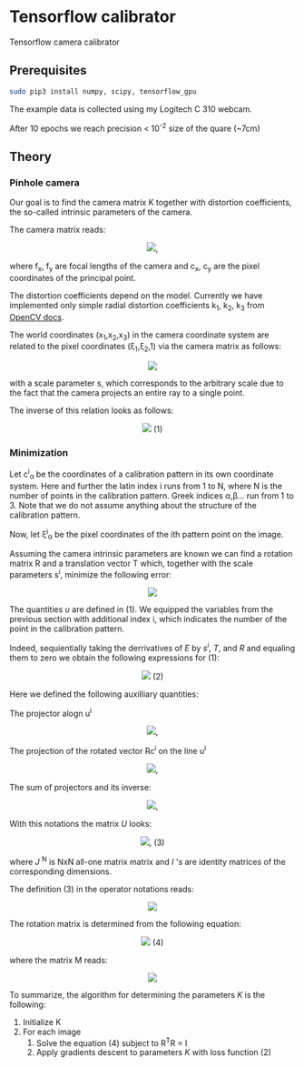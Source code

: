 # Tensorflow calibrator
Tensorflow camera calibrator

## Prerequisites

```bash
sudo pip3 install numpy, scipy, tensorflow_gpu
```

The example data is collected using my Logitech C 310 webcam.

After 10 epochs we reach precision < 10<sup>-2</sup> size of the quare (~7cm)

## Theory

### Pinhole camera
Our goal is to find the camera matrix K together with distortion coefficients, the so-called intrinsic parameters of the camera.

The camera matrix reads:
<p align="center">
<img src="https://latex.codecogs.com/gif.latex?K%3D%5Cleft%28%5Cbegin%7Barray%7D%7Bccc%7D%0A%20%20f_x%20%26%200%20%26%20c_x%20%5C%5C%0A%20%200%20%26%20f_y%20%26%20c_y%20%5C%5C%0A%20%200%20%26%200%20%26%201%0A%20%5Cend%7Barray%7D%5Cright%29"/>, 
 </p>
 
where f<sub>x</sub>, f<sub>y</sub> are focal lengths of the camera and c<sub>x</sub>, c<sub>y</sub> are the pixel coordinates of the principal point.

The distortion coefficients depend on the model. Currently we have implemented only simple radial distortion coefficients k<sub>1</sub>, k<sub>2</sub>, k<sub>3</sub> from <a href="https://docs.opencv.org/3.4.3/dc/dbb/tutorial_py_calibration.html">OpenCV docs</a>. 

The world coordinates (x<sub>1</sub>,x<sub>2</sub>,x<sub>3</sub>) in the camera coordinate system are related to the pixel coordinates  (&xi;<sub>1</sub>,&xi;<sub>2</sub>,1) via the camera matrix as follows:

<p align="center">
<img src="https://latex.codecogs.com/gif.latex?s%5Cxi_%5Calpha%20%3D%5Csum%5Climits_%7B%5Cbeta%20%3D%201%7D%5E3%20K_%7B%5Calpha%5Cbeta%7Dx_%5Cbeta%2C%5Cquad%20%5Calpha%3D1%2C2%2C3" /> 
</p>

with a scale parameter s, which corresponds to the arbitrary scale due to the fact that the camera projects an entire ray to a single point.

The inverse of this relation looks as follows:
<p align="center">
<img src="https://latex.codecogs.com/gif.latex?x_%5Calpha%20%3D%20%5Csum%5Climits_%7B%5Cbeta%3D1%7D%5E3K%5E%7B-1%7D_%7B%5Calpha%5Cbeta%7D%5Cxi_%5Cbeta%20s%20%5Cequiv%20%20su_%5Calpha%2C%5Cquad%20%5Calpha%3D1%2C2%2C3"/>       (1)
</p>

### Minimization

Let c<sup>i</sup><sub>&alpha;</sub> be the coordinates of a calibration pattern in its own coordinate system. Here and further the latin index i runs from 1 to N, where N is the number of points in the calibration pattern. Greek indices &alpha;,&beta;... run from 1 to 3. Note that we do not assume anything about the structure of the calibration pattern.

Now, let &xi;<sup>i</sup><sub>&alpha;</sub> be the pixel coordinates of the ith pattern point on the image.

Assuming the camera intrinsic parameters are known we can find a rotation matrix R and a translation vector T which, together with the scale parameters s<sup>i</sup>,  minimize the following error:

<p align="center">
<img src="https://latex.codecogs.com/gif.latex?E%20%3D%20%5Csum%5Climits_%7Bi%3D1%7D%5EN%5Csum_%7B%5Calpha%3D1%7D%5E3%5Cleft%28x%5Ei%20-%20%5Chat%7BR%7Dc%5Ei%20%2B%20T%20%5Cright%29%5E2%5Cequiv%20%5Csum%5Climits_%7Bi%3D1%7D%5EN%5Csum_%7B%5Calpha%3D1%7D%5E3%5Cleft%28u%5Ei_%5Calpha%20s%5Ei%20-%20%5Chat%7BR%7Dc%5Ei_%5Calpha%20%2B%20T_%5Calpha%20%5Cright%29%5E2"/>
</p>

The quantities *u* are defined in (1). We equipped the variables from the previous section with additional index i, which indicates the number of the point in the calibration pattern.

Indeed, sequientially taking the derrivatives of *E* by *s<sup>i</sup>*, *T*, and *R* and equaling them to zero we obtain the following expressions for (1):
<p align="center">
<img src="https://latex.codecogs.com/gif.latex?E%3D%5Csum_%7Bi%2Cj%3D1%7D%5EN%20%5Csum_%7B%5Calpha%2C%5Cbeta%3D1%7D%5E3%20%20A%5Ei_%7B%5Calpha%7DU%5E%7Bij%7D_%7B%5Calpha%5Cbeta%7DA%5Ej_%5Cbeta"/>  (2)
</p>

Here we defined the following auxilliary quantities:

The projector alogn u<sup>i</sup>
<p align="center">
<img src="https://latex.codecogs.com/gif.latex?%5COmega%5Ei_%7B%5Calpha%5Cbeta%7D%3D%5Cdelta_%7B%5Calpha%5Cbeta%7D%20-%20%5Cfrac%7Bu%5Ei_%5Calpha%20u%5Ei_%5Cbeta%7D%7B%28u%5Eiu%5Ei%29%7D"/>,  
</p>

The projection of the rotated vector Rc<sup>i</sup> on the line u<sup>i</sup>

<p align="center">
<img src="https://latex.codecogs.com/gif.latex?A%5Ei%3D%5COmega%5Ei%20R%20c%5Ei"/>, 
</p>

The sum of projectors and its inverse:

<p align="center">
<img src="https://latex.codecogs.com/gif.latex?%5COmega%20%3D%20%5Csum%5Climits_%7Bi%3D1%7D%5EN%20%5COmega%5Ei%2C%5Cquad%20W%3D%5COmega%5E%7B-1%7D"/>, 
</p>

With this notations the matrix *U* looks:

<p align="center">
<img src="https://latex.codecogs.com/gif.latex?U%3D-W%5Cotimes%20%5Cmathbb%7BJ%7D%5EN%20+%20%5Cmathbb%7BI%7D_3%5Cotimes%5Cmathbb%7BI%7D%5EN"/>,       (3)
</p>

where *J* <sup>N</sup> is NxN all-one matrix matrix and *I* 's are identity matrices of the corresponding dimensions.

The definition (3) in the operator notations reads:


<p align="center">
<img src="https://latex.codecogs.com/gif.latex?U%5E%7Bij%7D_%7B%5Calpha%5Cbeta%7D%3D-W_%7B%5Calpha%5Cbeta%7D%20%2B%20%5Cdelta%5E%7Bij%7D%5Cdelta_%7B%5Calpha%5Cbeta%7D"/>  
</p>


The rotation matrix is determined from the following equation:

<p align="center">
<img src="https://latex.codecogs.com/gif.latex?R%5ETM%3DM%5ETR"/>  (4)
</p>

where the matrix M reads:

<p align="center">
<img src="https://latex.codecogs.com/gif.latex?M_%7B%5Calpha%5Cbeta%7D%3D%5Csum_%7Bi%2Cj%3D1%7D%5EN%20%5Csum_%7B%5Cgamma%2C%5Cdelta%3D1%7D%5E3%20A%5Ei_%5Cdelta%20U%5E%7Bij%7D_%7B%5Cdelta%5Cgamma%7D%5COmega%5Ej_%7B%5Cgamma%5Cbeta%7Dc%5Ej_%5Calpha"/>  
</p>

To summarize, the algorithm for determining the parameters *K* is the following:

1. Initialize K
2. For each image 
   1. Solve the equation (4) subject to R<sup>T</sup>R = I
   2. Apply gradients descent to parameters *K* with loss function (2)


